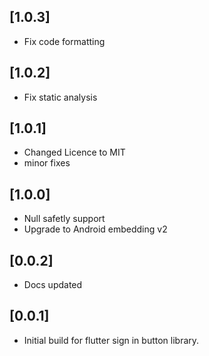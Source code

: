 ## [1.0.3]

* Fix code formatting

## [1.0.2]

* Fix static analysis

## [1.0.1]

* Changed Licence to MIT
* minor fixes

## [1.0.0]

* Null safetly support
* Upgrade to Android embedding v2

## [0.0.2]

* Docs updated

## [0.0.1]

* Initial build for flutter sign in button library.